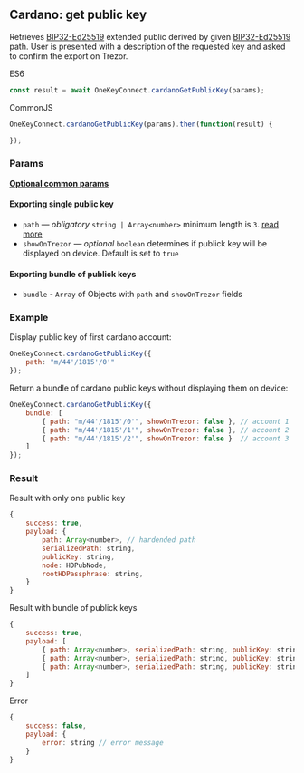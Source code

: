 ## Cardano: get public key
Retrieves [BIP32-Ed25519](https://cardanolaunch.com/assets/Ed25519_BIP.pdf) extended public derived by given [BIP32-Ed25519](https://cardanolaunch.com/assets/Ed25519_BIP.pdf) path.
User is presented with a description of the requested key and asked to confirm the export on Trezor.

ES6
```javascript
const result = await OneKeyConnect.cardanoGetPublicKey(params);
```

CommonJS
```javascript
OneKeyConnect.cardanoGetPublicKey(params).then(function(result) {

});
```

### Params
[****Optional common params****](./commonParams)
#### Exporting single public key
* `path` — *obligatory* `string | Array<number>` minimum length is `3`. [read more](./path)
* `showOnTrezor` — *optional* `boolean` determines if publick key will be displayed on device. Default is set to `true`

#### Exporting bundle of publick keys
* `bundle` - `Array` of Objects with `path` and `showOnTrezor` fields

### Example
Display public key of first cardano account:
```javascript
OneKeyConnect.cardanoGetPublicKey({
    path: "m/44'/1815'/0'"
});
```
Return a bundle of cardano public keys without displaying them on device:
```javascript
OneKeyConnect.cardanoGetPublicKey({
    bundle: [
        { path: "m/44'/1815'/0'", showOnTrezor: false }, // account 1
        { path: "m/44'/1815'/1'", showOnTrezor: false }, // account 2
        { path: "m/44'/1815'/2'", showOnTrezor: false }  // account 3
    ]
});
```

### Result
Result with only one public key
```javascript
{
    success: true,
    payload: {
        path: Array<number>, // hardended path
        serializedPath: string,
        publicKey: string,
        node: HDPubNode,
        rootHDPassphrase: string,
    }
}
```
Result with bundle of publick keys
```javascript
{
    success: true,
    payload: [
        { path: Array<number>, serializedPath: string, publicKey: string, node: HDPubNode, hdPassphrase: string }, // account 1
        { path: Array<number>, serializedPath: string, publicKey: string, node: HDPubNode, rootHDPassphrase: string }, // account 2
        { path: Array<number>, serializedPath: string, publicKey: string, node: HDPubNode, hdPassphrase: string }  // account 3
    ]
}
```
Error
```javascript
{
    success: false,
    payload: {
        error: string // error message
    }
}
```
